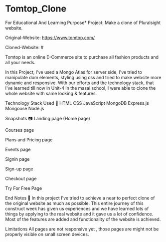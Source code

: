 # Tomtop_Clone

For Educational And Learning Purpose*
Project: Make a clone of Pluralsight website.

Original-Website: https://www.tomtop.com/

Cloned-Website: #

Tomtop is an online E-Commerce site to purchase all fashion products and all your needs.

In this Project, I've used a Mongo Atlas for server side, I've tried to manipulate dom elements, styling using css and tried to make website more dynamic and responsive. With our efforts and the technology stack, that I've learned till now in Unit-4 in the masai school, I were able to clone the whole website with same looking & features.


Technology Stack Used 🌟
HTML
CSS
JavaScript
MongoDB
Express.js
Mongoose
Node.js

Snapshots 📷
Landing page (Home page)

Courses page

Plans and Pricing page

Events page

Signin page

Sign-up page

Checkout page

Try For Free Page

<!-- How to run the Project
Open pages directory.
Open index.html using live server. -->
End Notes 📑
In this project I've tried to achieve a near to perfect clone of the original website as much as possible. This entire journey of this construct week has given us experiences and we have learned lots of things by applying to the real website and it gave us a lot of confidence. Most of the features are added and functionality of the website is achieved.

Limitations
All pages are not responsive yet , those pages are might not be properly visible on small screen devices.
